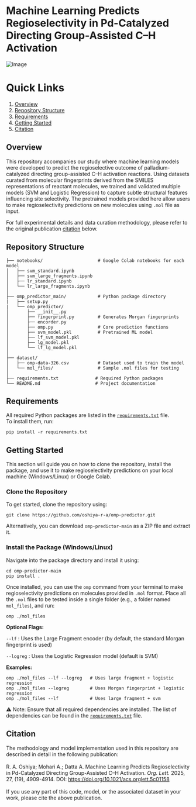 # Machine Learning Predicts Regioselectivity in Pd-Catalyzed Directing Group-Assisted C–H Activation
![Image](https://github.com/user-attachments/assets/d202c472-c4a7-4ba2-a263-218bcb71ff2e)


# Quick Links
  1. [Overview](#overview)
  2. [Repository Structure](#repository-structure)
  3. [Requirements](#requirements)
  4. [Getting Started](#getting-started)
  6. [Citation](#citation)

## Overview
This repository accompanies our study where machine learning models were developed to predict the regioselective outcome of palladium-catalyzed directing group-assisted C–H activation reactions. Using datasets curated from molecular fingerprints derived from the SMILES representations of reactant molecules, we trained and validated multiple models (SVM and Logistic Regression) to capture subtle structural features influencing site selectivity. The pretrained models provided here allow users to make regioselectivity predictions on new molecules using `.mol` file as input.

For full experimental details and data curation methodology, please refer to the original publication [citation](#citation) below.

## Repository Structure
```
├── notebooks/                     # Google Colab notebooks for each model
│   ├── svm_standard.ipynb            
│   ├── svm_large_fragments.ipynb           
│   ├── lr_standard.ipynb           
│   └── lr_large_fragments.ipynb           
│
├── omp_predictor_main/            # Python package directory
|   ├── setup.py 
|   └── omp_predictor/    
│       ├── __init__.py
│       ├── fingerprint.py         # Generates Morgan fingerprints
│       ├── encorder.py            
│       ├── omp.py                 # Core prediction functions
│       ├── svm_model.pkl          # Pretrained ML model
│       ├── lf_svm_model.pkl                
│       ├── lg_model.pkl         
│       └── lf_lg_model.pkl          
│
├── dataset/                
│   ├── omp-data-326.csv           # Dataset used to train the model
│   └── mol_files/                 # Sample .mol files for testing
│
├── requirements.txt              # Required Python packages
└── README.md                     # Project documentation 
```

## Requirements
All required Python packages are listed in the [`requirements.txt`](./requirements.txt) file.  
To install them, run:
```
pip install -r requirements.txt
```

## Getting Started
This section will guide you on how to clone the repository, install the package, and use it to make regioselectivity predictions on your local machine (Windows/Linux) or Google Colab.

### Clone the Repository
To get started, clone the repository using:
```
git clone https://github.com/oshiya-r-a/omp-predictor.git
```
Alternatively, you can download `omp-predictor-main` as a ZIP file and extract it.

### Install the Package (Windows/Linux)
Navigate into the package directory and install it using:
```
cd omp-predictor-main
pip install .
```

Once installed, you can use the `omp` command from your terminal to make regioselectivity predictions on molecules provided in `.mol` format.
Place all the `.mol` files to be tested inside a single folder (e.g., a folder named `mol_files`), and run:
```
omp ./mol_files
```

**Optional Flags:**

```--lf``` : Uses the Large Fragment encoder (by default, the standard Morgan fingerprint is used)

```--logreg``` : Uses the Logistic Regression model (default is SVM)

**Examples:**

```
omp ./mol_files --lf --logreg   # Uses large fragment + logistic regression
omp ./mol_files --logreg        # Uses Morgan fingerprint + logistic regression
omp ./mol_files --lf            # Uses large fragment + svm
```

⚠️ Note: Ensure that all required dependencies are installed. The list of dependencies can be found in the [`requirements.txt`](./requirements.txt) file.

## Citation
The methodology and model implementation used in this repository are described in detail in the following publication: <br /> 
<br />
R. A. Oshiya; Mohari A.; Datta A. Machine Learning Predicts Regioselectivity in Pd-Catalyzed Directing Group-Assisted C–H Activation. *Org. Lett.* 2025, 27, (19), 4909-4914. DOI: https://doi.org/10.1021/acs.orglett.5c01158 <br />
<br />
If you use any part of this code, model, or the associated dataset in your work, please cite the above publication.
